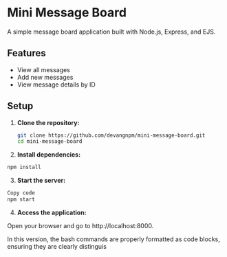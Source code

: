 # Mini Message Board

A simple message board application built with Node.js, Express, and EJS.

## Features

- View all messages
- Add new messages
- View message details by ID

## Setup

1. **Clone the repository:**

   ```bash
   git clone https://github.com/devangnpm/mini-message-board.git
   cd mini-message-board
   ```

2. **Install dependencies:**

```bash
npm install
```

3. **Start the server:**

```bash
Copy code
npm start
```

4. **Access the application:**

Open your browser and go to http://localhost:8000.


In this version, the bash commands are properly formatted as code blocks, ensuring they are clearly distinguis
